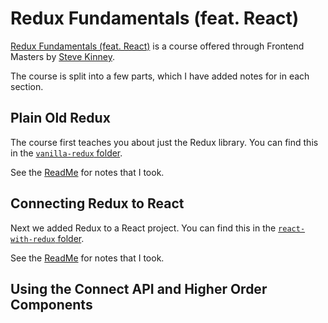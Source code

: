 # Redux Fundamentals (feat. React)

[Redux Fundamentals (feat. React)](https://frontendmasters.com/courses/redux-fundamentals/) is a course offered through Frontend Masters by [Steve Kinney](https://frontendmasters.com/teachers/steve-kinney/).

The course is split into a few parts, which I have added notes for in each section.

## Plain Old Redux

The course first teaches you about just the Redux library. You can find this in the [`vanilla-redux` folder](./01_vanilla-redux/).

See the [ReadMe](./01_vanilla-redux/README.md) for notes that I took.

## Connecting Redux to React

Next we added Redux to a React project. You can find this in the [`react-with-redux` folder](./02_react-with-redux/).

See the [ReadMe](./02_react-with-redux/README.md) for notes that I took.

## Using the Connect API and Higher Order Components
